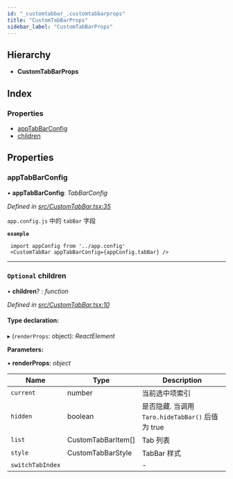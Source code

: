 ```yaml
---
id: "_customtabbar_.customtabbarprops"
title: "CustomTabBarProps"
sidebar_label: "CustomTabBarProps"
---
```


## Hierarchy

* **CustomTabBarProps**

## Index

### Properties

* [appTabBarConfig](_customtabbar_.customtabbarprops.md#apptabbarconfig)
* [children](_customtabbar_.customtabbarprops.md#optional-children)

## Properties

###  appTabBarConfig

• **appTabBarConfig**: *TabBarConfig*

*Defined in [src/CustomTabBar.tsx:35](https://github.com/tarojsx/ui/blob/6701f45/src/CustomTabBar.tsx#L35)*

`app.config.js` 中的 `tabBar` 字段

**`example`** 
```tsx
 import appConfig from '../app.config'
 <CustomTabBar appTabBarConfig={appConfig.tabBar} />
```

___

### `Optional` children

• **children**? : *function*

*Defined in [src/CustomTabBar.tsx:10](https://github.com/tarojsx/ui/blob/6701f45/src/CustomTabBar.tsx#L10)*

#### Type declaration:

▸ (`renderProps`: object): *ReactElement*

**Parameters:**

▪ **renderProps**: *object*

Name | Type | Description |
------ | ------ | ------ |
`current` | number | 当前选中项索引 |
`hidden` | boolean | 是否隐藏. 当调用 `Taro.hideTabBar()` 后值为 true |
`list` | CustomTabBarItem[] | Tab 列表 |
`style` | CustomTabBarStyle | TabBar 样式 |
`switchTabIndex` |  | - |

